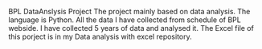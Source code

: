 BPL DataAnslysis Project
The project mainly based on data analysis. The language is Python. All the data I have collected from schedule of BPL webside. I have collected 5 years of data and analysed it. The Excel file of this porject is in my Data analysis with excel repository.
